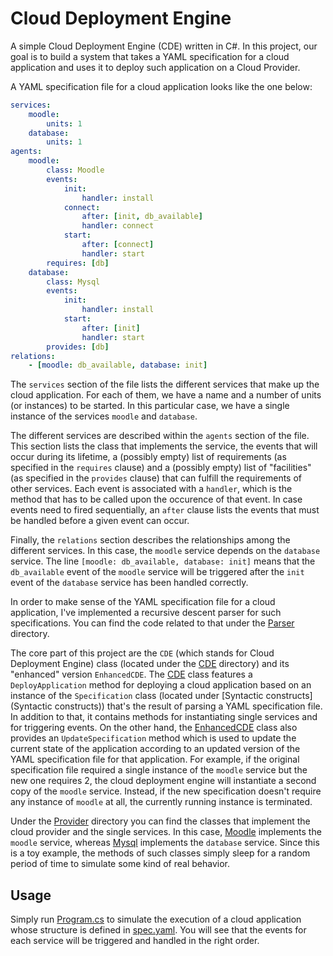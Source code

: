 # Cloud Deployment Engine
A simple Cloud Deployment Engine (CDE) written in C#. In this project, our goal is to build a system that takes a YAML specification for a cloud application and uses it to deploy such application on a Cloud Provider. 

A YAML specification file for a cloud application looks like the one below:
```yaml
services:
    moodle:
        units: 1
    database:
        units: 1
agents:
    moodle:
        class: Moodle
        events:
            init:
                handler: install
            connect:
                after: [init, db_available]
                handler: connect
            start:
                after: [connect]
                handler: start
        requires: [db]
    database:
        class: Mysql
        events:
            init:
                handler: install
            start:
                after: [init]
                handler: start
        provides: [db]
relations:
    - [moodle: db_available, database: init]
```
The `services` section of the file lists the different services that make up the cloud application. For each of them, we have a name and a number of units (or instances) to be started. In this particular case, we have a single instance of the services `moodle` and `database`.

The different services are described within the `agents` section of the file. This section lists the class that implements the service, the events that will occur during its lifetime, a (possibly empty) list of requirements (as specified in the `requires` clause) and a (possibly empty) list of "facilities" (as specified in the `provides` clause) that can fulfill the requirements of other services. Each event is associated with a `handler`, which is the method that has to be called upon the occurence of that event. In case events need to fired sequentially, an `after` clause lists the events that must be handled before a given event can occur.

Finally, the `relations` section describes the relationships among the different services. In this case, the `moodle` service depends on the `database` service. The line `[moodle: db_available, database: init]` means that the `db_available` event of the `moodle` service will be triggered after the `init` event of the `database` service has been handled correctly.

In order to make sense of the YAML specification file for a cloud application, I've implemented a recursive descent parser for such specifications. You can find the code related to that under the [Parser](Parser) directory.

The core part of this project are the `CDE` (which stands for Cloud Deployment Engine) class (located under the [CDE](CDE) directory) and its "enhanced" version `EnhancedCDE`. 
The [CDE](CDE/CDE.cs) class features a `DeployApplication` method for deploying a cloud application based on an instance of the `Specification` class (located under [Syntactic constructs](Syntactic constructs)) that's the result of parsing a YAML specification file. In addition to that, it contains methods for instantiating single services and for triggering events.
On the other hand, the [EnhancedCDE](CDE/EnhancedCDE.cs) class also provides an `UpdateSpecification` method which is used to update the current state of the application according to an updated version of the YAML specification file for that application. For example, if the original specification file required a single instance of the `moodle` service but the new one requires 2, the cloud deployment engine will instantiate a second copy of the `moodle` service. Instead, if the new specification doesn't require any instance of `moodle` at all, the currently running instance is terminated.

Under the [Provider](Provider) directory you can find the classes that implement the cloud provider and the single services. In this case, [Moodle](Provider/Moodle.cs) implements the `moodle` service, whereas [Mysql](Provider/Mysql.cs) implements the `database` service. Since this is a toy example, the methods of such classes simply sleep for a random period of time to simulate some kind of real behavior.

## Usage
Simply run [Program.cs](Program.cs) to simulate the execution of a cloud application whose structure is defined in [spec.yaml](spec.yaml). You will see that the events for each service will be triggered and handled in the right order.

